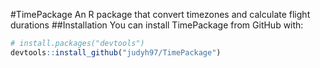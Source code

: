 #TimePackage
An R package that convert timezones and calculate flight durations
##Installation 
You can install TimePackage from GitHub with:

``` r
# install.packages("devtools")
devtools::install_github("judyh97/TimePackage")
```
